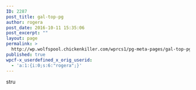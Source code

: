```yaml
---
ID: 2287
post_title: gal-top-pg
author: rogera
post_date: 2016-10-11 15:35:06
post_excerpt: ""
layout: page
permalink: >
  http://wp.wolfspool.chickenkiller.com/wprcs1/pg-meta-pages/gal-top-pg/
published: true
wpcf-x_userdefined_x_orig_userid:
  - 'a:1:{i:0;s:6:"rogera";}'
---
```

stru